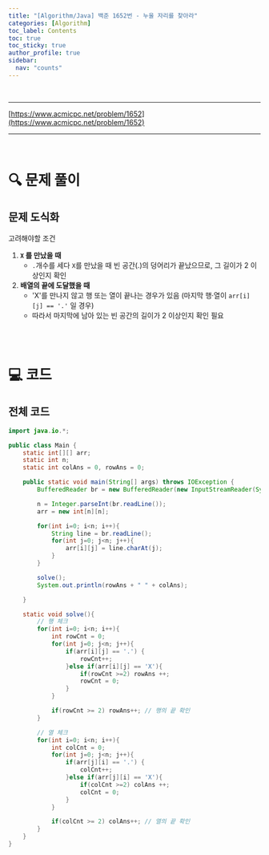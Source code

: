 ```yaml
---
title: "[Algorithm/Java] 백준 1652번 - 누울 자리를 찾아라"
categories: [Algorithm]
toc_label: Contents
toc: true
toc_sticky: true
author_profile: true
sidebar:
  nav: "counts"
---
```


<br>

---

[https://www.acmicpc.net/problem/1652](https://www.acmicpc.net/problem/1652)

---

<br>

# 🔍 문제 풀이

## 문제 도식화

고려해야할 조건

1. **`X` 를 만났을 때**
   - `.`개수를 세다 `X`를 만났을 때 빈 공간(.)의 덩어리가 끝났으므로, 그 길이가 2 이상인지 확인
2. **배열의 끝에 도달했을 때**
   - 'X'를 만나지 않고 행 또는 열이 끝나는 경우가 있음 (마지막 행·열이 `arr[i][j] == '.'` 일 경우)
   - 따라서 마지막에 남아 있는 빈 공간의 길이가 2 이상인지 확인 필요

<br><br>

# 💻 코드

## 전체 코드

```java
import java.io.*;

public class Main {
    static int[][] arr;
    static int n;
    static int colAns = 0, rowAns = 0;

    public static void main(String[] args) throws IOException {
        BufferedReader br = new BufferedReader(new InputStreamReader(System.in));

        n = Integer.parseInt(br.readLine());
        arr = new int[n][n];

        for(int i=0; i<n; i++){
            String line = br.readLine();
            for(int j=0; j<n; j++){
                arr[i][j] = line.charAt(j);
            }
        }

        solve();
        System.out.println(rowAns + " " + colAns);

    }

    static void solve(){
        // 행 체크
        for(int i=0; i<n; i++){
            int rowCnt = 0;
            for(int j=0; j<n; j++){
                if(arr[i][j] == '.') {
                    rowCnt++;
                }else if(arr[i][j] == 'X'){
                    if(rowCnt >=2) rowAns ++;
                    rowCnt = 0;
                }
            }

            if(rowCnt >= 2) rowAns++; // 행의 끝 확인
        }

        // 열 체크
        for(int i=0; i<n; i++){
            int colCnt = 0;
            for(int j=0; j<n; j++){
                if(arr[j][i] == '.') {
                    colCnt++;
                }else if(arr[j][i] == 'X'){
                    if(colCnt >=2) colAns ++;
                    colCnt = 0;
                }
            }

            if(colCnt >= 2) colAns++; // 열의 끝 확인
        }
    }
}
```

<br>
